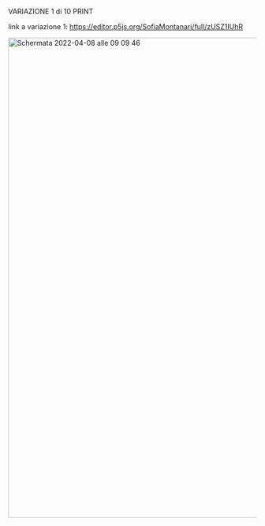 VARIAZIONE 1 di 10 PRINT


link a variazione 1: https://editor.p5js.org/SofiaMontanari/full/zUSZ1IUhR


<img width="974" alt="Schermata 2022-04-08 alle 09 09 46" src="https://user-images.githubusercontent.com/101251566/162728103-c3e7f04a-5946-480f-98ec-4460fe6d86a5.png">
